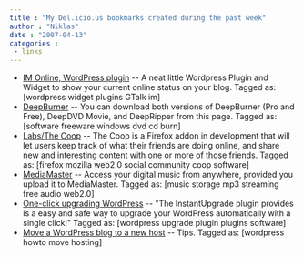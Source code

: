 ```yaml
---
title : "My Del.icio.us bookmarks created during the past week"
author : "Niklas"
date : "2007-04-13"
categories : 
 - links
---
```


- [IM Online, WordPress plugin](http://www.mutube.com/projects/wordpress/im-online "http://www.mutube.com/projects/wordpress/im-online") -- A neat little Wordpress Plugin and Widget to show your current online status on your blog. Tagged as: \[wordpress widget plugins GTalk im\]
- [DeepBurner](http://www.deepburner.com/?r=download "http://www.deepburner.com/?r=download") -- You can download both versions of DeepBurner (Pro and Free), DeepDVD Movie, and DeepRipper from this page. Tagged as: \[software freeware windows dvd cd burn\]
- [Labs/The Coop](http://wiki.mozilla.org/Labs/The_Coop "http://wiki.mozilla.org/Labs/The_Coop") -- The Coop is a Firefox addon in development that will let users keep track of what their friends are doing online, and share new and interesting content with one or more of those friends. Tagged as: \[firefox mozilla web2.0 social community coop software\]
- [MediaMaster](http://mediamaster.com/ "http://mediamaster.com/") -- Access your digital music from anywhere, provided you upload it to MediaMaster. Tagged as: \[music storage mp3 streaming free audio web2.0\]
- [One-click upgrading WordPress](http://www.zirona.com/software/wordpress-instant-upgrade "http://www.zirona.com/software/wordpress-instant-upgrade") -- "The InstantUpgrade plugin provides is a easy and safe way to upgrade your WordPress automatically with a single click!" Tagged as: \[wordpress upgrade plugin plugins software\]
- [Move a WordPress blog to a new host](http://ocaoimh.ie/2007/04/09/how-i-move-a-wordpress-blog-to-a-new-host/ "http://ocaoimh.ie/2007/04/09/how-i-move-a-wordpress-blog-to-a-new-host/") -- Tips. Tagged as: \[wordpress howto move hosting\]
